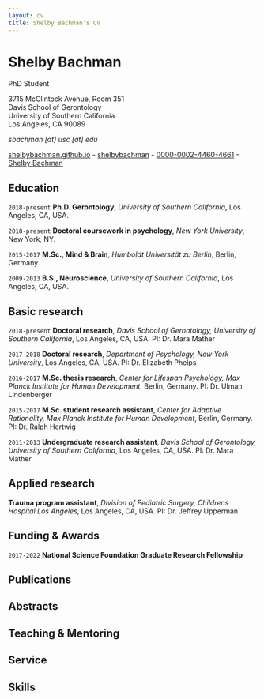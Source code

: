 ```yaml
---
layout: cv
title: Shelby Bachman's CV
---
```

# Shelby Bachman
PhD Student

3715 McClintock Avenue, Room 351
<br>
Davis School of Gerontology
<br>
University of Southern California
<br>
Los Angeles, CA 90089
<br>

*sbachman [at] usc [at] edu*

<div id="webaddress">
  <a href="https://shelbybachman.github.io"><i class="fas fa-home"></i> shelbybachman.github.io</a> - 
  <a href="https://github.com/shelbybachman"><i class="fab fa-github"></i>shelbybachman</a> - 
  <a href="https://orcid.org/0000-0002-4460-4661"><i class="ai ai-orcid"></i> 0000-0002-4460-4661</a> - 
  <a href="https://www.researchgate.net/profile/Shelby_Bachman"><i class="ai ai-researchgate"></i>Shelby Bachman</a>
</div>

## Education

`2018-present`
**Ph.D. Gerontology**, *University of Southern California*, Los Angeles, CA, USA.

`2018-present`
**Doctoral coursework in psychology**, *New York University*, New York, NY.

`2015-2017`
**M.Sc., Mind & Brain**, *Humboldt Universität zu Berlin*, Berlin, Germany.

`2009-2013`
**B.S., Neuroscience**, *University of Southern California*, Los Angeles, CA, USA.

## Basic research

`2018-present`
**Doctoral research**, *Davis School of Gerontology, University of Southern California*, Los Angeles, CA, USA.
PI: Dr. Mara Mather

`2017-2018`
**Doctoral research**, *Department of Psychology, New York University*, Los Angeles, CA, USA.
PI: Dr. Elizabeth Phelps

`2016-2017`
**M.Sc. thesis research**, *Center for Lifespan Psychology, Max Planck Institute for Human Development*, Berlin, Germany.
PI: Dr. Ulman Lindenberger

`2015-2017`
**M.Sc. student research assistant**, *Center for Adaptive Rationality, Max Planck Institute for Human Development*, Berlin, Germany.
PI: Dr. Ralph Hertwig

`2011-2013`
**Undergraduate research assistant**, *Davis School of Gerontology, University of Southern California*, Los Angeles, CA, USA.
PI: Dr. Mara Mather

## Applied research

**Trauma program assistant**, *Division of Pediatric Surgery, Childrens Hospital Los Angeles*, Los Angeles, CA, USA.
PI: Dr. Jeffrey Upperman

## Funding & Awards

`2017-2022`
**National Science Foundation Graduate Research Fellowship**

## Publications

## Abstracts

## Teaching & Mentoring

## Service

## Skills

<!-- ### Footer

Last updated: June 2019 -->


